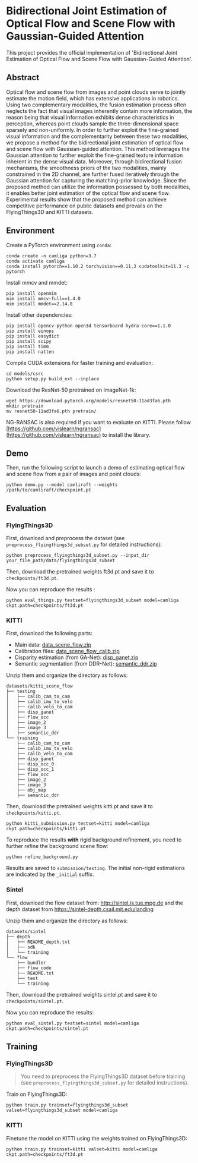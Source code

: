 # Bidirectional Joint Estimation of Optical Flow and Scene Flow with Gaussian-Guided Attention

This project provides the official implementation of 'Bidirectional Joint Estimation of Optical Flow and Scene Flow with Gaussian-Guided Attention'.

## Abstract
Optical flow and scene flow from images and point clouds serve to jointly estimate the motion field, which has extensive applications in robotics. Using two complementary modalities, the fusion estimation process often neglects the fact that visual images inherently contain more information, the reason being that visual information exhibits dense characteristics in perception, whereas point clouds sample the three-dimensional space sparsely and non-uniformly. In order to further exploit the fine-grained visual information and the complementarity between these two modalities, we propose a method for the bidirectional joint estimation of optical flow and scene flow with Gaussian-guided attention. This method leverages the Gaussian attention to further exploit the fine-grained texture information inherent in the dense visual data. Moreover, through bidirectional fusion mechanisms, the smoothness priors of the two modalities, mainly constrained in the 2D channel, are further fused iteratively through the Gaussian attention for capturing the matching-prior knowledge. Since the proposed method can utilize the information possessed by both modalities, it enables better joint estimation of the optical flow and scene flow. Experimental results show that the proposed method can achieve competitive performance on public datasets and prevails on the FlyingThings3D and KITTI datasets.

## Environment

Create a PyTorch environment using `conda`:

```
conda create -n camliga python=3.7
conda activate camliga
conda install pytorch==1.10.2 torchvision==0.11.3 cudatoolkit=11.3 -c pytorch
```

Install mmcv and mmdet:

```
pip install openmim
mim install mmcv-full==1.4.0
mim install mmdet==2.14.0
```

Install other dependencies:

```
pip install opencv-python open3d tensorboard hydra-core==1.1.0
pip install einops
pip install easydict
pip install scipy
pip install timm
pip install natten
```

Compile CUDA extensions for faster training and evaluation:

```
cd models/csrc
python setup.py build_ext --inplace
```

Download the ResNet-50 pretrained on ImageNet-1k:

```
wget https://download.pytorch.org/models/resnet50-11ad3fa6.pth
mkdir pretrain
mv resnet50-11ad3fa6.pth pretrain/
```

NG-RANSAC is also required if you want to evaluate on KITTI. Please follow [https://github.com/vislearn/ngransac](https://github.com/vislearn/ngransac) to install the library.

## Demo

Then, run the following script to launch a demo of estimating optical flow and scene flow from a pair of images and point clouds:

```
python demo.py --model camliraft --weights /path/to/camliraft/checkpoint.pt
```

## Evaluation

### FlyingThings3D

First, download and preprocess the dataset (see `preprocess_flyingthings3d_subset.py` for detailed instructions):

```
python preprocess_flyingthings3d_subset.py --input_dir your_file_path/data/flyingthings3d_subset
```

Then, download the pretrained weights ft3d.pt and save it to `checkpoints/ft3d.pt`.

Now you can reproduce the results :

```
python eval_things.py testset=flyingthings3d_subset model=camliga ckpt.path=checkpoints/ft3d.pt
```

### KITTI

First, download the following parts:

* Main data: [data_scene_flow.zip](https://s3.eu-central-1.amazonaws.com/avg-kitti/data_scene_flow.zip)
* Calibration files: [data_scene_flow_calib.zip](https://s3.eu-central-1.amazonaws.com/avg-kitti/data_scene_flow_calib.zip)
* Disparity estimation (from GA-Net): [disp_ganet.zip](https://drive.google.com/file/d/1ieFpOVzqCzT8TXNk1zm2d9RLkrcaI78o/view?usp=sharing)
* Semantic segmentation (from DDR-Net): [semantic_ddr.zip](https://drive.google.com/file/d/1dVSJeE9BBmVv2rCe5TR0PVanEv2WzwIy/view?usp=sharing)

Unzip them and organize the directory as follows:

```
datasets/kitti_scene_flow
├── testing
│   ├── calib_cam_to_cam
│   ├── calib_imu_to_velo
│   ├── calib_velo_to_cam
│   ├── disp_ganet
│   ├── flow_occ
│   ├── image_2
│   ├── image_3
│   ├── semantic_ddr
└── training
    ├── calib_cam_to_cam
    ├── calib_imu_to_velo
    ├── calib_velo_to_cam
    ├── disp_ganet
    ├── disp_occ_0
    ├── disp_occ_1
    ├── flow_occ
    ├── image_2
    ├── image_3
    ├── obj_map
    ├── semantic_ddr
```

Then, download the pretrained weights kitti.pt and save it to `checkpoints/kitti.pt`.


```
python kitti_submission.py testset=kitti model=camliga ckpt.path=checkpoints/kitti.pt
```

To reproduce the results **with** rigid background refinement, you need to further refine the background scene flow:

```
python refine_background.py
```

Results are saved to `submission/testing`. The initial non-rigid estimations are indicated by the `_initial` suffix.

### Sintel

First, download the flow dataset from: http://sintel.is.tue.mpg.de and the depth dataset from https://sintel-depth.csail.mit.edu/landing

Unzip them and organize the directory as follows:

```
datasets/sintel
├── depth
│   ├── README_depth.txt
│   ├── sdk
│   └── training
└── flow
    ├── bundler
    ├── flow_code
    ├── README.txt
    ├── test
    └── training
```

Then, download the pretrained weights sintel.pt and save it to `checkpoints/sintel.pt`.

Now you can reproduce the results:

```
python eval_sintel.py testset=sintel model=camliga ckpt.path=checkpoints/sintel.pt
```

## Training

### FlyingThings3D

> You need to preprocess the FlyingThings3D dataset before training (see `preprocess_flyingthings3d_subset.py` for detailed instructions).

Train on FlyingThings3D:

```
python train.py trainset=flyingthings3d_subset valset=flyingthings3d_subset model=camliga
```

### KITTI

Finetune the model on KITTI using the weights trained on FlyingThings3D:

```
python train.py trainset=kitti valset=kitti model=camliga ckpt.path=checkpoints/ft3d.pt
```

